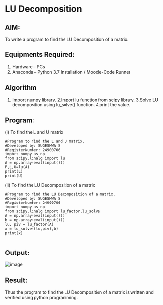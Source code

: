 # LU Decomposition 

## AIM:
To write a program to find the LU Decomposition of a matrix.

## Equipments Required:
1. Hardware – PCs
2. Anaconda – Python 3.7 Installation / Moodle-Code Runner

## Algorithm
1. Import numpy library.
2.Import lu function from scipy library.
3.Solve LU decomposition using lu_solve() function.
4.print the value.
 

## Program:
(i) To find the L and U matrix
```
#Program to find the L and U matrix.
#Developed by: SUGESHWA S
#RegisterNumber: 24900706
import numpy as np 
from scipy.linalg import lu
A = np.array(eval(input()))
P,L,U=lu(A)
print(L)
print(U)

```
(ii) To find the LU Decomposition of a matrix
```
#Program to find the LU Decomposition of a matrix.
#Developed by: SUGESHWA S
#RegisterNumber: 24900706
import numpy as np
from scipy.linalg import lu_factor,lu_solve
A = np.array(eval(input()))
b = np.array(eval(input()))
lu, piv = lu_factor(A)
x = lu_solve((lu,piv),b)
print(x)


```

## Output:
![image](https://github.com/user-attachments/assets/ab9a6b2c-e3db-4c69-b8e8-a03ad495abc2)



## Result:
Thus the program to find the LU Decomposition of a matrix is written and verified using python programming.

